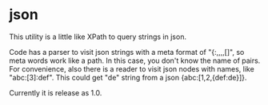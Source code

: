 # json

This utility is a little like XPath to query strings in json.

Code has a parser to visit json strings with a meta format of "{:,,,,[]", so meta words work like a path. In this case, you don't know the name of pairs.
For convenience, also there is a reader to visit json nodes with names, like "abc:[3]:def". This could get "de" string from a json {abc:[1,2,{def:de}]}.

Currently it is release as 1.0.